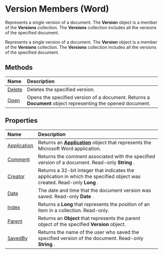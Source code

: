 
# Version Members (Word)
Represents a single version of a document. The  **Version** object is a member of the **Versions** collection. The **Versions** collection includes all the versions of the specified document.

Represents a single version of a document. The  **Version** object is a member of the **Versions** collection. The **Versions** collection includes all the versions of the specified document.


## Methods



|**Name**|**Description**|
|:-----|:-----|
|[Delete](51ee32ab-afa9-71f4-216b-996eba46f946.md)|Deletes the specified version.|
|[Open](97880749-0cf1-21bb-e268-8907e424127a.md)|Opens the specified version of a document. Returns a  **Document** object representing the opened document.|

## Properties



|**Name**|**Description**|
|:-----|:-----|
|[Application](651bd0b8-3b83-e24b-fbff-6996cf9ff7e1.md)|Returns an  **[Application](d1cf6f8f-4e88-bf01-93b4-90a83f79cb44.md)** object that represents the Microsoft Word application.|
|[Comment](52ca9077-0295-3059-b699-6fa97ad45991.md)|Returns the comment associated with the specified version of a document. Read-only  **String** .|
|[Creator](952bc69e-de7d-faaa-d598-7d1e493ea9a4.md)|Returns a 32-bit integer that indicates the application in which the specified object was created. Read-only  **Long** .|
|[Date](c46596fc-e6ff-4158-ba83-d83a6e84400b.md)|The date and time that the document version was saved. Read-only  **Date** .|
|[Index](74d00ebe-1ee5-b314-7b7c-2347123b08c9.md)|Returns a  **Long** that represents the position of an item in a collection. Read-only.|
|[Parent](270acaf5-c1ed-266c-1fae-c90f420c0872.md)|Returns an  **Object** that represents the parent object of the specified **Version** object.|
|[SavedBy](4e92d644-48e2-8dd7-ffef-9b626e4ca908.md)|Returns the name of the user who saved the specified version of the document. Read-only  **String** .|
